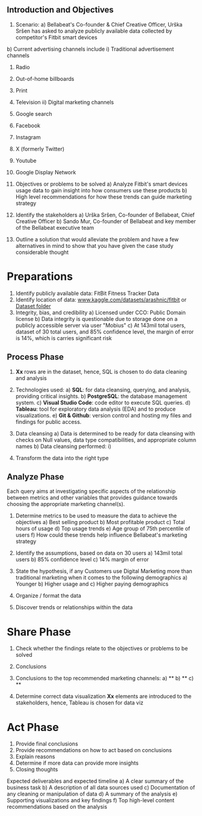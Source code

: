 ## Introduction and Objectives
1)	Scenario:
a) Bellabeat's Co-founder & Chief Creative Officer, Urška Sršen has asked to analyze publicly available data collected by competitor's Fitbit smart devices

b) Current advertising channels include
 i)	Traditional advertisement channels
  1)	Radio
  2)	Out-of-home billboards
  3)	Print
  4)	Television
 ii)	Digital marketing channels
  1)	Google search
  2)	Facebook
  3)	Instagram
  4)	X (formerly Twitter)
  5)	Youtube
  6)	Google Display Network

2)	Objectives or problems to be solved
a)	Analyze Fitbit's smart devices usage data to gain insight into how consumers use these products
b)	High level recommendations for how these trends can guide marketing strategy

3)	Identify the stakeholders
a)	Urška Sršen, Co-founder of Bellabeat, Chief Creative Officer
b)	Sando Mur, Co-founder of Bellabeat and key member of the Bellabeat executive team

4)	Outline a solution that would alleviate the problem and have a few alternatives in mind to show that you have given the case study considerable thought

# Preparations
1)	Identify publicly available data: FitBit Fitness Tracker Data
2)	Identify location of data: www.kaggle.com/datasets/arashnic/fitbit or [Dataset folder](bellabeat/dataset)
3)	Integrity, bias, and credibility
a) Licensed under CCO: Public Domain license
b) Data integrity is questionable due to storage done on a publicly accessible server via user "Mobius"
c)	At 143mil total users, dataset of 30 total users, and 85% confidence level, the margin of error is 14%, which is carries significant risk

## Process Phase
1) **Xx** rows are in the dataset, hence, SQL is chosen to do data cleaning and analysis

2) Technologies used:
a) **SQL**: for data cleansing, querying, and analysis, providing critical insights.
b) **PostgreSQL**: the database management system.
c) **Visual Studio Code**: code editor to execute SQL queries.
d) **Tableau**: tool for exploratory data analysis (EDA) and to produce visualizations.
e) **Git & Github**: version control and hosting my files and findings for public access.

3)	Data cleansing
a) Data is determined to be ready for data cleansing with checks on Null values, data type compatibilities, and appropriate column names
b) Data cleansing performed:
 i)

5)	Transform the data into the right type

## Analyze Phase
Each query aims at investigating specific aspects of the relationship between metrics and other variables that provides guidance towards choosing the appropriate marketing channel(s).
1)	Determine metrics to be used to measure the data to achieve the objectives
a)	Best selling product
b) Most profitable product
c) Total hours of usage
d)	Top usage trends
e) Age group of 75th percentile of users
f) How could these trends help influence Bellabeat's marketing strategy

2)	Identify the assumptions, based on data on 30 users
a)	143mil total users
b)	85% confidence level
c)	14% margin of error

3)	State the hypothesis, if any
Customers use Digital Marketing more than traditional marketing when it comes to the following demographics
a)	Younger
b)	Higher usage and
c)	Higher paying demographics

4)	Organize / format the data

5)	Discover trends or relationships within the data

# Share Phase
1)	Check whether the findings relate to the objectives or problems to be solved

2)	Conclusions

3) Conclusions to the top recommended marketing channels:
a) **
b) **
c) **

4)	Determine correct data visualization
**Xx** elements are introduced to the stakeholders, hence, Tableau is chosen for data viz

# Act Phase
1)	Provide final conclusions
2)	Provide recommendations on how to act based on conclusions
3)	Explain reasons
4)	Determine if more data can provide more insights
5)	Closing thoughts

Expected deliverables and expected timeline
a)	A clear summary of the business task
b)	A description of all data sources used
c)	Documentation of any cleaning or manipulation of data
d)	A summary of the analysis
e)	Supporting visualizations and key findings
f)	Top high-level content recommendations based on the analysis
